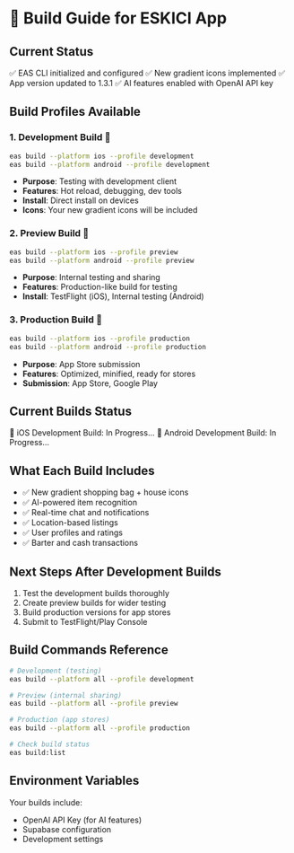 # 🚀 Build Guide for ESKICI App

## Current Status
✅ EAS CLI initialized and configured
✅ New gradient icons implemented
✅ App version updated to 1.3.1
✅ AI features enabled with OpenAI API key

## Build Profiles Available

### 1. Development Build 🔧
```bash
eas build --platform ios --profile development
eas build --platform android --profile development
```
- **Purpose**: Testing with development client
- **Features**: Hot reload, debugging, dev tools
- **Install**: Direct install on devices
- **Icons**: Your new gradient icons will be included

### 2. Preview Build 👀
```bash
eas build --platform ios --profile preview
eas build --platform android --profile preview
```
- **Purpose**: Internal testing and sharing
- **Features**: Production-like build for testing
- **Install**: TestFlight (iOS), Internal testing (Android)

### 3. Production Build 📱
```bash
eas build --platform ios --profile production
eas build --platform android --profile production
```
- **Purpose**: App Store submission
- **Features**: Optimized, minified, ready for stores
- **Submission**: App Store, Google Play

## Current Builds Status
🔄 iOS Development Build: In Progress...
🔄 Android Development Build: In Progress...

## What Each Build Includes
- ✅ New gradient shopping bag + house icons
- ✅ AI-powered item recognition
- ✅ Real-time chat and notifications
- ✅ Location-based listings
- ✅ User profiles and ratings
- ✅ Barter and cash transactions

## Next Steps After Development Builds
1. Test the development builds thoroughly
2. Create preview builds for wider testing
3. Build production versions for app stores
4. Submit to TestFlight/Play Console

## Build Commands Reference
```bash
# Development (testing)
eas build --platform all --profile development

# Preview (internal sharing)  
eas build --platform all --profile preview

# Production (app stores)
eas build --platform all --profile production

# Check build status
eas build:list
```

## Environment Variables
Your builds include:
- OpenAI API Key (for AI features)
- Supabase configuration
- Development settings